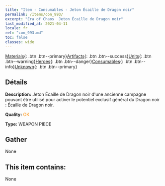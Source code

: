 ```yaml
---
title: "Item - Consumables - Jeton Écaille de Dragon noir"
permalink: /Items/con_993/
excerpt: "Era of Chaos  Jeton Écaille de Dragon noir"
last_modified_at: 2021-04-11
locale: fr
ref: "con_993.md"
toc: false
classes: wide
---
```

 [Materials](/fr/Items/){: .btn .btn--primary}[Artifacts](/fr/Items/Artifacts/){: .btn .btn--success}[Units](/fr/Items/Units/){: .btn .btn--warning}[Heroes](/fr/Items/Heroes/){: .btn .btn--danger}[Consumables](/fr/Items/Consumables/){: .btn .btn--info}[Unknown](/fr/Items/Unknown/){: .btn .btn--primary}

## Détails
 **Description:** Jeton Écaille de Dragon noir d'une ancienne campagne pouvant être utilisé pour activer le potentiel exclusif général du Dragon noir : Écaille de Dragon noir.

 **Quality:** <span style="color: #FF8C00">OK</span>

 **Type:** WEAPON PIECE

## Gather

  None

## This item contains:

  None

